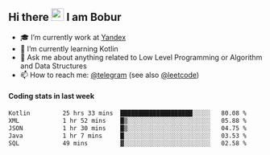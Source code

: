## Hi there <img src="https://media.giphy.com/media/hvRJCLFzcasrR4ia7z/giphy.gif" width="25px" height="25px"> I am Bobur

- :mortar_board: I’m currently work at [Yandex](https://yandex.ru/)
- :seedling: I’m currently learning Kotlin
- :speech_balloon: Ask me about anything related to Low Level Programming or Algorithm and Data Structures
- :mailbox: How to reach me: [@telegram](https://t.me/octoant) (see also [@leetcode](https://leetcode.com/octoant/))    

#### Coding stats in last week

<!--START_SECTION:waka-->

```txt
Kotlin         25 hrs 33 mins  ████████████████████░░░░░   80.08 %
XML            1 hr 52 mins    █▒░░░░░░░░░░░░░░░░░░░░░░░   05.88 %
JSON           1 hr 30 mins    █▒░░░░░░░░░░░░░░░░░░░░░░░   04.75 %
Java           1 hr 7 mins     █░░░░░░░░░░░░░░░░░░░░░░░░   03.53 %
SQL            49 mins         ▓░░░░░░░░░░░░░░░░░░░░░░░░   02.58 %
```

<!--END_SECTION:waka-->
